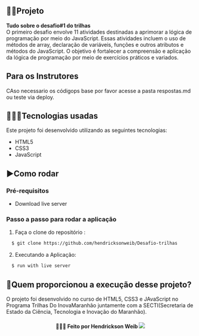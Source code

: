 ## 👨‍🏫Projeto
**Tudo sobre o desafio#1 do trilhas** 
<br />
O primeiro desafio envolve 11 atividades destinadas a aprimorar a lógica de programação por meio do JavaScript. Essas atividades incluem o uso de métodos de array, declaração de variáveis, funções e outros atributos e métodos do JavaScript. O objetivo é fortalecer a compreensão e aplicação da lógica de programação por meio de exercícios práticos e variados.
<br />

## Para os Instrutores 
CAso necessario os códigops base por favor acesse a pasta respostas.md ou teste via deploy.

## 👨🏻‍💻Tecnologias usadas
Este projeto foi desenvolvido utilizando as seguintes tecnologias:
  * HTML5
  * CSS3
  * JavaScript


## ▶️Como rodar
  ### **Pré-requisitos**
  - Download live server
  
 ### **Passo a passo para rodar a aplicação**  
1. Faça o clone do repositório :

```sh
  $ git clone https://github.com/hendricksonweib/Desafio-trilhas
```

2. Executando a Aplicação:

```sh
  $ run with live server
```


## 🚀Quem proporcionou a execução desse projeto?
O projeto foi desenvolvido no curso de HTML5, CSS3 e JAvaScript no Programa Trilhas Do InovaMaranhão juntamente com a SECTI(Secretaria de Estado da Ciência, Tecnologia e Inovação do Maranhão).

<h4 align="center">
    👨🏻‍🚀 Feito por Hendrickson Weib  <a href="https://www.linkedin.com/in/hendrickson-weib-5046a027b/" target="_blank"><img src="https://img.shields.io/badge/-LinkedIn-%230077B5?style=for-the-badge&logo=linkedin&logoColor=white" target="_blank"></a>

</h4>
